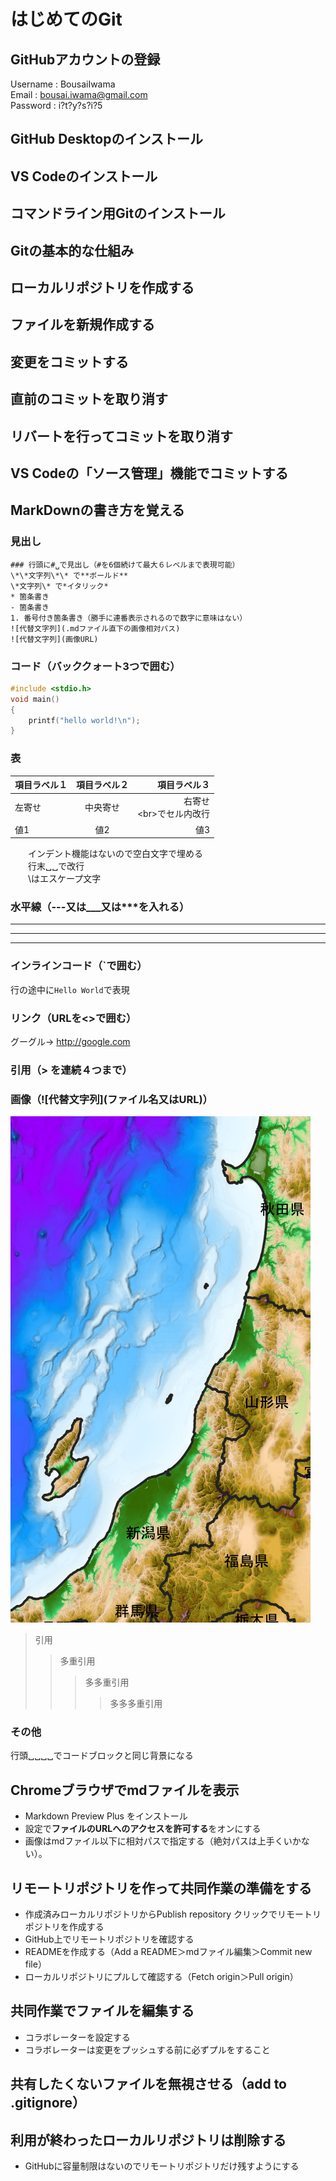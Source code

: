 # はじめてのGit
## GitHubアカウントの登録
Username : BousaiIwama  
Email : bousai.iwama@gmail.com  
Password : i?t?y?s?i?5  
## GitHub Desktopのインストール
## VS Codeのインストール
## コマンドライン用Gitのインストール
## Gitの基本的な仕組み
## ローカルリポジトリを作成する
## ファイルを新規作成する
## 変更をコミットする
## 直前のコミットを取り消す
## リバートを行ってコミットを取り消す
## VS Codeの「ソース管理」機能でコミットする
## MarkDownの書き方を覚える
### 見出し
    ### 行頭に#␣で見出し（#を6個続けて最大６レベルまで表現可能）  
    \*\*文字列\*\* で**ボールド**  
    \*文字列\* で*イタリック*  
    * 箇条書き
    - 箇条書き
    1. 番号付き箇条書き（勝手に連番表示されるので数字に意味はない）
    ![代替文字列](.mdファイル直下の画像相対パス)
    ![代替文字列](画像URL)
### コード（バッククォート3つで囲む）
```C 
#include <stdio.h>  
void main()  
{  
    printf("hello world!\n");  
}  
``` 
 ### 表
|項目ラベル１|項目ラベル２|項目ラベル３|  
|:--|:--:|--:|  
|左寄せ|中央寄せ|右寄せ<br>\<br\>でセル内改行|  
|値1|値2|値3|

　　インデント機能はないので空白文字で埋める  
　　行末␣␣で改行  
　　\はエスケープ文字
### 水平線（---又は___又は***を入れる）
---
___
***
### インラインコード（`で囲む）
行の途中に`Hello World`で表現
### リンク（URLを<>で囲む）
グーグル→ <http://google.com>
### 引用（> を連続４つまで）
### 画像（\!\[代替文字列\]\(ファイル名又はURL\)）  
![代替文字列](.\picture\合成.png)  
> 引用
>> 多重引用
>>> 多多重引用
>>>> 多多多重引用
### その他
行頭␣␣␣␣でコードブロックと同じ背景になる
## Chromeブラウザでmdファイルを表示
- Markdown Preview Plus をインストール
- 設定で**ファイルのURLへのアクセスを許可する**をオンにする
- 画像はmdファイル以下に相対パスで指定する（絶対パスは上手くいかない）。
## リモートリポジトリを作って共同作業の準備をする
+ 作成済みローカルリポジトリからPublish repository クリックでリモートリポジトリを作成する
+ GitHub上でリモートリポジトリを確認する
+ READMEを作成する（Add a README＞mdファイル編集＞Commit new file）
+ ローカルリポジトリにプルして確認する（Fetch origin＞Pull origin）
## 共同作業でファイルを編集する
- コラボレーターを設定する
- コラボレーターは変更をプッシュする前に必ずプルをすること
## 共有したくないファイルを無視させる（add to .gitignore）
## 利用が終わったローカルリポジトリは削除する
- GitHubに容量制限はないのでリモートリポジトリだけ残すようにする